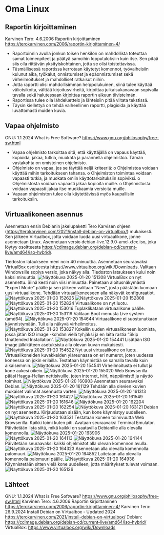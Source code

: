 # Oma Linux
## Raportin kirjoittaminen
Karvinen Tero: 4.6.2006 Raportin kirjoittaminen https://terokarvinen.com/2006/raportin-kirjoittaminen-4/
-	Raportoinnin avulla jonkun toisen henkilön on mahdollista toteuttaa samat toimenpiteet ja päätyä samoihin lopputuloksiin kuin itse. Sen pitää siis olla riittävän yksityiskohtainen, jotta se olisi toistettavissa.
-	Täsmällisessä raportissa kerrotaan käytetyt komennot, työvaiheisiin kulunut aika, työkalut, onnistumiset ja epäonnistumiset sekä virheilmoitukset ja mahdolliset ratkaisut niihin.
-	Jotta raportti olisi mahdollisimman helppolukuinen, siinä tulee käyttää väliotsikoita, välttää kirjoitusvirheitä, kirjoittaa julkaisukanavaan sopivalla tavalla sekä halutessaan kirjoittaa raportin alkuun tiivistelmän.
-	Raportissa tulee olla lähdeluettelo ja lähteisiin pitää viitata tekstissä.
-	Täysin kiellettyä on tehdä valheellinen raportti, plagioida ja käyttää luvattomasti muiden kuvia.

## Vapaa ohjelmisto
GNU: 1.1.2024  What is Free Software? https://www.gnu.org/philosophy/free-sw.html
-	Vapaa ohjelmisto tarkoittaa sitä, että käyttäjällä on vapaus käyttää, kopioida, jakaa, tutkia, muokata ja parannella ohjelmistoa. Tämän vastakohta on omisteinen ohjelmisto.
-	Ohjelmisto on vapaa, jos se täyttää neljä kriteeriä:
o	Ohjelmistoa voidaan käyttää mihin tarkoitukseen tahansa.
o	Ohjelmiston toimintaa voidaan vapaasti tutkia, ja muokata omiin käyttötarkoituksiin sopiviksi.
o	Ohjelmistosta voidaan vapaasti jakaa kopioita muille.
o	Ohjelmistosta voidaan vapaasti jakaa itse muokkaamia versioita muille.
-	Vapaan ohjelmiston tulee olla käytettävissä myös kaupallisiin tarkoituksiin.

## Virtuaalikoneen asennus
Asennetaan ensin Debianin jakelupaketti Tero Karvisen ohjeen (https://terokarvinen.com/2021/install-debian-on-virtualbox/) mukaisesti. Sen jälkeen Virtualbox, jotta voidaan luoda uusi virtuaalikone, jonne asennetaan Linux. Asennetaan versio debian-live.12.9.0-amd-xfce.iso, joka löytyy osoitteesta https://cdimage.debian.org/debian-cd/current-live/amd64/iso-hybrid/.

Tiedoston lataukseen meni noin 40 minuuttia.
Asennetaan seuraavaksi VirtualBox osoitteesta https://www.virtualbox.org/wiki/Downloads. Valitaan Windowsille sopiva versio, joka näkyy alla. Tiedoston lataukseen kului noin kaksi minuuttia.
 ![Näyttökuva 2025-01-20 151308](https://github.com/user-attachments/assets/43c362a0-a30f-48fb-87da-4919518c9e9f)
VirtualBox on nyt asennettu. Siinä kesti noin viisi minuuttia. Painetaan aloitusnäkymästä ”Expert Mode” päälle ja sen jälkeen valitaan ”New”, josta päästään luomaan uusi virtuaalikone.
Tehdään virtuaalikoneeseen alla näkyvät konfiguraatiot.
![Näyttökuva 2025-01-20 152625](https://github.com/user-attachments/assets/ce5f5be2-22c9-400e-82ea-203bcf98393f)
![Näyttökuva 2025-01-20 152808](https://github.com/user-attachments/assets/98cc275e-27d1-401c-aba4-fcafe843a358)
![Näyttökuva 2025-01-20 152824](https://github.com/user-attachments/assets/f3f976dc-150a-4138-8746-b3c6d28ae7ee)
Virtuaalikone on nyt luotu.
![Näyttökuva 2025-01-20 153016](https://github.com/user-attachments/assets/ad870a1e-f759-4c6e-9163-ac3cb108b446)
Tuplaklikataan virtuaalikone päälle.
![Näyttökuva 2025-01-20 153119](https://github.com/user-attachments/assets/aebedebd-1ce4-4e38-9aa2-8751ce4e7838)
Valitaan Boot menusta Live system (amd64).
![Näyttökuva 2025-01-20 154644](https://github.com/user-attachments/assets/4433c90e-080c-460d-b3d3-cd61f2c85ffe)
Virtuaalikone ei suostunutkaan käynnistymään. Tuli alla näkyvä virheilmoitus.
![Näyttökuva 2025-01-20 153827](https://github.com/user-attachments/assets/38f571d5-587e-4fc0-89ad-0d348c3f2cf7)
Kokeilin uuden virtuaalikoneen luomista, jossa jätän ISO image -kohdan vielä tyhjäksi ja en laita rastia ”Skip Unattended Installation”.
![Näyttökuva 2025-01-20 154441](https://github.com/user-attachments/assets/c7111ed3-b60c-4ced-8486-c2c9dd1568d0)
Lisätään ISO image jälkikäteen asetuksista alla olevan kuvan mukaisesti.
![Näyttökuva 2025-01-20 154522](https://github.com/user-attachments/assets/6df96167-ea33-4076-a4d6-2dc6d2077f9d)
Nyt uusi virtuaalikone on luotu.
Virtuaalikoneiden kuvakkeiden yläreunassa on eri numerot, joten uudessa koneessa on jokin erilailla. Testataan käynnistää se samalla tavalla kuin aikaisemmin.
![Näyttökuva 2025-01-20 154541](https://github.com/user-attachments/assets/c6879c8e-a66a-4862-9f60-fffdd7863058)
Virheilmoitusta ei tullut ja kone aukesi oikein.
![Näyttökuva 2025-01-20 155020](https://github.com/user-attachments/assets/c44be927-16ee-477d-ad21-40bab69527f8)
Web Browserilla pääsi Haaga-Helian nettisivuille, joten internet, hiiri, näppäimistö ja näyttö toimivat.
![Näyttökuva 2025-01-20 160903](https://github.com/user-attachments/assets/ff9abd1a-ab9f-4497-8619-83b97227da98)
Asennetaan seuraavaksi Debian.
![Näyttökuva 2025-01-20 161129](https://github.com/user-attachments/assets/d8d94f79-27c5-4433-a01e-8146ce02bdd9)
Tehdään alla olevien kuvien mukaiset valinnat asennusta varten.
![Näyttökuva 2025-01-20 161313](https://github.com/user-attachments/assets/f2e47911-60d1-451f-8dae-1c313c7fc98a)
![Näyttökuva 2025-01-20 161427](https://github.com/user-attachments/assets/9d9cf65d-dbdf-4b1a-a905-9267db28f387)
![Näyttökuva 2025-01-20 161549](https://github.com/user-attachments/assets/bd7e618c-7939-40f4-a794-a75340b7cc6a)
![Näyttökuva 2025-01-20 161646](https://github.com/user-attachments/assets/0cc8a9cb-3db3-4549-85c7-6cbc772c9e2b)
![Näyttökuva 2025-01-20 162204](https://github.com/user-attachments/assets/e739a9b9-cc87-4bd1-a649-bef457e5cae2)
![Näyttökuva 2025-01-20 162254](https://github.com/user-attachments/assets/066dae01-a680-4878-8cf7-d33b8727a64b)
![Näyttökuva 2025-01-20 163121](https://github.com/user-attachments/assets/9955760d-11a4-4d02-85da-53273843ef79)
Debian on nyt asennettu.
Kirjaudutaan sisään, kun kone käynnistyy uudelleen.
![Näyttökuva 2025-01-20 163531](https://github.com/user-attachments/assets/b2c8188d-f0a1-4ad9-a7cf-575bf77cb1b9)
Testataan koneen toimivuutta Web Browserilla. Kaikki toimi kuten piti.
Avataan seuraavaksi Terminal Emulator. Päivitetään lista siitä, mikä kaikki on saatavilla Debianille alla olevalla komennolla.
![Näyttökuva 2025-01-20 163906](https://github.com/user-attachments/assets/e8713ed2-171b-4b1f-88c1-058629dacf02)
![Näyttökuva 2025-01-20 164113](https://github.com/user-attachments/assets/11ecd869-6309-473a-9518-007331851edc)
![Näyttökuva 2025-01-20 164144](https://github.com/user-attachments/assets/b041a355-be29-4636-829e-b70875e8e953)
Päivitetään seuraavaksi kaikki ohjelmistot alla olevan komennon avulla.
![Näyttökuva 2025-01-20 164323](https://github.com/user-attachments/assets/1550d2c6-8bd0-4016-b3fa-54d2c3218434)
Asennetaan alla olevalla komennolla palomuuri.
![Näyttökuva 2025-01-20 164852](https://github.com/user-attachments/assets/ab03049d-506e-4a42-871e-ac902dd8333e)
Laitetaan alla olevalla komennolla palomuuri päälle.
![Näyttökuva 2025-01-20 164938](https://github.com/user-attachments/assets/df10d6c8-5727-417b-a738-d8ade36c93e4)
Käynnistetään sitten vielä kone uudelleen, jotta määritykset tulevat voimaan.
![Näyttökuva 2025-01-20 165126](https://github.com/user-attachments/assets/de8a132a-cc70-45ee-841b-01bd7cf8e63d)

## Lähteet
GNU: 1.1.2024  What is Free Software? https://www.gnu.org/philosophy/free-sw.html
Karvinen Tero: 4.6.2006 Raportin kirjoittaminen https://terokarvinen.com/2006/raportin-kirjoittaminen-4/
Karvinen Tero: 26.9.2024 Install Debian on Virtualbox - Updated 2024 https://terokarvinen.com/2021/install-debian-on-virtualbox/
Debian:  https://cdimage.debian.org/debian-cd/current-live/amd64/iso-hybrid/
VirtualBox: https://www.virtualbox.org/wiki/Downloads
